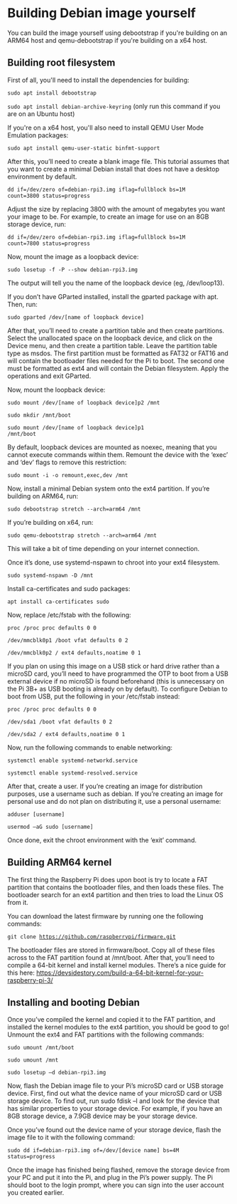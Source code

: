 # Building Debian image yourself

You can build the image yourself using debootstrap if you're building on an ARM64 host and qemu-debootstrap if you're building on a x64 host.

## Building root filesystem

First of all, you'll need to install the dependencies for building:

<code>sudo apt install debootstrap</code>

<code>sudo apt install debian-archive-keyring</code> (only run this command if you are on an Ubuntu host)

If you're on a x64 host, you'll also need to install QEMU User Mode Emulation packages:

<code>sudo apt install qemu-user-static binfmt-support</code>

After this, you’ll need to create a blank image file. This tutorial assumes that you want to create a minimal Debian install that does not have a desktop environment by default.  

<code>dd if=/dev/zero of=debian-rpi3.img iflag=fullblock bs=1M count=3800 status=progress</code>

Adjust the size by replacing 3800 with the amount of megabytes you want your image to be. For example, to create an image for use on an 8GB storage device, run: 

<code>dd if=/dev/zero of=debian-rpi3.img iflag=fullblock bs=1M count=7800 status=progress</code>

Now, mount the image as a loopback device: 

<code>sudo losetup -f -P --show debian-rpi3.img</code>

The output will tell you the name of the loopback device (eg, /dev/loop13).

If you don’t have GParted installed, install the gparted package with apt. Then, run: 

<code>sudo gparted /dev/[name of loopback device]</code>

After that, you’ll need to create a partition table and then create partitions. Select the unallocated space on the loopback device, and click on the Device menu, and then create a partition table. Leave the partition table type as msdos. The first partition must be formatted as FAT32 or FAT16 and will contain the bootloader files needed for the Pi to boot. The second one must be formatted as ext4 and will contain the Debian filesystem. Apply the operations and exit GParted. 

Now, mount the loopback device:

<code>sudo mount /dev/[name of loopback device]p2 /mnt</code>

<code>sudo mkdir /mnt/boot</code>

<code>sudo mount /dev/[name of loopback device]p1 /mnt/boot</code>

By default, loopback devices are mounted as noexec, meaning that you cannot execute commands within them. Remount the device with the ‘exec’ and ‘dev’ flags to remove this restriction: 

<code>sudo mount -i -o remount,exec,dev /mnt</code>

Now, install a minimal Debian system onto the ext4 partition. If you’re building on ARM64, run: 

<code>sudo debootstrap stretch --arch=arm64 /mnt</code>

If you’re building on x64, run: 

<code>sudo qemu-debootstrap stretch --arch=arm64 /mnt</code>

This will take a bit of time depending on your internet connection. 

Once it’s done, use systemd-nspawn to chroot into your ext4 filesystem. 

<code>sudo systemd-nspawn -D /mnt</code>

Install ca-certificates and sudo packages:

<code>apt install ca-certificates sudo</code>

Now, replace /etc/fstab with the following: 

<code>proc /proc proc defaults 0 0</code>

<code>/dev/mmcblk0p1 /boot vfat defaults 0 2</code>

<code>/dev/mmcblk0p2 / ext4 defaults,noatime 0 1</code>

If you plan on using this image on a USB stick or hard drive rather than a microSD card, you’ll need to have programmed the OTP to boot from a USB external device if no microSD is found beforehand (this is unnecessary on the Pi 3B+ as USB booting is already on by default). To configure Debian to boot from USB, put the following in your /etc/fstab instead: 

<code>proc /proc proc defaults 0 0</code>

<code>/dev/sda1 /boot vfat defaults 0 2</code>

<code>/dev/sda2 / ext4 defaults,noatime 0 1</code>

Now, run the following commands to enable networking: 

<code>systemctl enable systemd-networkd.service</code>

<code>systemctl enable systemd-resolved.service</code>

After that, create a user. If you’re creating an image for distribution purposes, use a username such as debian. If you’re creating an image for personal use and do not plan on distributing it, use a personal username: 

<code>adduser [username]</code>

<code>usermod –aG sudo [username]</code>

Once done, exit the chroot environment with the ‘exit’ command. 

## Building ARM64 kernel

The first thing the Raspberry Pi does upon boot is try to locate a FAT partition that contains the bootloader files, and then loads these files. The bootloader search for an ext4 partition and then tries to load the Linux OS from it. 

You can download the latest firmware by running one the following commands: 

<code>git clone https://github.com/raspberrypi/firmware.git</code>

The bootloader files are stored in firmware/boot. Copy all of these files across to the FAT partition found at /mnt/boot. After that, you’ll need to compile a 64-bit kernel and install kernel modules. There’s a nice guide for this here: https://devsidestory.com/build-a-64-bit-kernel-for-your-raspberry-pi-3/ 

## Installing and booting Debian

Once you’ve compiled the kernel and copied it to the FAT partition, and installed the kernel modules to the ext4 partition, you should be good to go! Unmount the ext4 and FAT partitions with the following commands: 

<code>sudo umount /mnt/boot</code>

<code>sudo umount /mnt</code> 

<code>sudo losetup –d debian-rpi3.img</code> 

Now, flash the Debian image file to your Pi’s microSD card or USB storage device. First, find out what the device name of your microSD card or USB storage device. To find out, run sudo fdisk –l and look for the device that has similar properties to your storage device. For example, if you have an 8GB storage device, a 7.9GB device may be your storage device. 

Once you’ve found out the device name of your storage device, flash the image file to it with the following command: 

<code>sudo dd if=debian-rpi3.img of=/dev/[device name] bs=4M status=progress</code>

Once the image has finished being flashed, remove the storage device from your PC and put it into the Pi, and plug in the Pi’s power supply. The Pi should boot to the login prompt, where you can sign into the user account you created earlier. 
